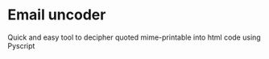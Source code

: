 # Email uncoder

Quick and easy tool to decipher quoted mime-printable into html code using Pyscript
